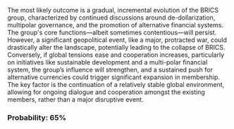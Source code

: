The most likely outcome is a gradual, incremental evolution of the BRICS group, characterized by continued discussions around de-dollarization, multipolar governance, and the promotion of alternative financial systems. The group's core functions—albeit sometimes contentious—will persist. However, a significant geopolitical event, like a major, protracted war, could drastically alter the landscape, potentially leading to the collapse of BRICS. Conversely, if global tensions ease and cooperation increases, particularly on initiatives like sustainable development and a multi-polar financial system, the group’s influence will strengthen, and a sustained push for alternative currencies could trigger significant expansion in membership. The key factor is the continuation of a relatively stable global environment, allowing for ongoing dialogue and cooperation amongst the existing members, rather than a major disruptive event.

### Probability: 65%